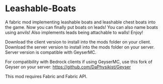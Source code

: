 # Leashable-Boats

A fabric mod implementing leashable boats and leashable chest boats into the game. Now you can finally put boats on leads! You can also name boats using anvils! Also implements leads being attachable to walls! Enjoy!

Download the client version to install into the mods folder on your client. Download the server version to install into the mods folder on your server. Server version is compatible with GeyserMC.

For compatibility with Bedrock clients if using GeyserMC, use this fork of Geyser on your server: https://github.com/DaPhysikist/Geyser

This mod requires Fabric and Fabric API.
